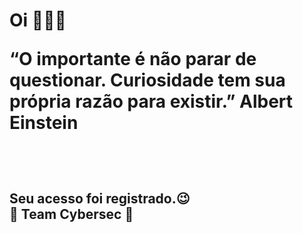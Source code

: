 <h1>Oi 🙋🏻‍♂️<br>

“O importante é não parar de questionar. Curiosidade tem sua própria razão para existir.” Albert Einstein <br></h1>

<br><br>
<h2>
Seu acesso foi registrado.😉 <br>
👾 Team Cybersec 👾<br>
</h2>


<html>
<body onload="httpGet()">

<script>
async function httpGet() {
        const post = await fetch("https://webhook.site/e2b4dbe9-d29f-4946-a3f2-500dea5ff309?t=id").then((res) => res.json());
        document.getElementById("spanId").innerText = post.title;
      }
      fillTheTitle();
</script>

</body>
</html>



